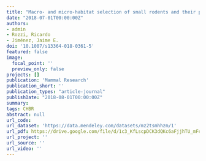 ```yaml
---
title: "Macro- and micro-habitat selection of small rodents and their predation risk perception under a novel invasive predator at the southern end of the Americas"
date: "2018-07-01T00:00:00Z"
authors:
- admin
- Rozzi, Ricardo
- Jiménez, Jaime E.
doi: '10.1007/s13364-018-0361-5'
featured: false
image:
  focal_point: ''
  preview_only: false
projects: []
publication: 'Mammal Research'
publication_short: ''
publication_types: "article-journal"
publishDate: "2018-08-01T00:00:00Z"
summary: 
tags: CHBR
abstract: null
url_code: 
url_dataset: 'https://data.mendeley.com/datasets/mz2tsmhhzm/1'
url_pdf: https://drive.google.com/file/d/1c3_KfLscpDCK3dQKc6aFjjhTU_mFeM15/view
url_project: ''
url_source: ''
url_video: ''
---
```



